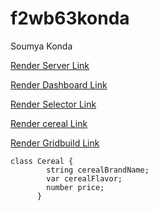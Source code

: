 # f2wb63konda
Soumya Konda

[Render Server Link](https://f2wb63konda.onrender.com)

[Render Dashboard Link](https://dashboard.render.com/)

[Render Selector Link](https://f2wb63konda.onrender.com/selector)

[Render cereal Link](https://f2wb63konda.onrender.com/cereal)

[Render Gridbuild Link](http://localhost:3000/gridbuild?rows=8&cols=5)

```
class Cereal {
        string cerealBrandName;
        var cerealFlavor;
        number price;
      }
```